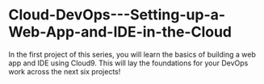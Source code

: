 # Cloud-DevOps---Setting-up-a-Web-App-and-IDE-in-the-Cloud
In the first project of this series, you will learn the basics of building a web app and IDE using Cloud9. This will lay the foundations for your DevOps work across the next six projects!
